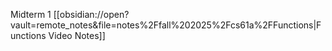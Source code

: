 Midterm 1
	[[obsidian://open?vault=remote_notes&file=notes%2Ffall%202025%2Fcs61a%2FFunctions|Functions Video Notes]]
	
	